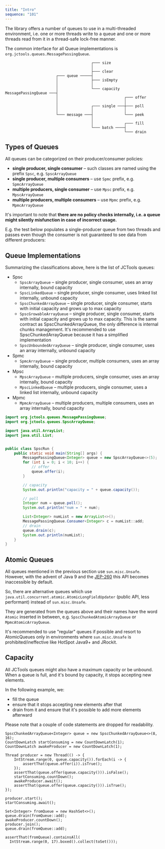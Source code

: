 ```yaml
---
title: "Intro"
sequence: "101"
---
```


The library offers a number of queues to use in a multi-threaded environment,
i.e. one or more threads write to a queue and one or more threads read from it in a thread-safe lock-free manner.

The common interface for all Queue implementations is `org.jctools.queues.MessagePassingQueue`.

```text
                                       ┌─── size
                                       │
                                       ├─── clear
                       ┌─── queue ─────┤
                       │               ├─── isEmpty
                       │               │
                       │               └─── capacity
MessagePassingQueue ───┤
                       │                              ┌─── offer
                       │                              │
                       │               ┌─── single ───┼─── poll
                       │               │              │
                       └─── message ───┤              └─── peek
                                       │
                                       │              ┌─── fill
                                       └─── batch ────┤
                                                      └─── drain
```

## Types of Queues

All queues can be categorized on their producer/consumer policies:

- **single producer, single consumer** – such classes are named using the prefix `Spsc`, e.g. `SpscArrayQueue`
- **single producer, multiple consumers** – use `Spmc` prefix, e.g. `SpmcArrayQueue`
- **multiple producers, single consumer** – use `Mpsc` prefix, e.g. `MpscArrayQueue`
- **multiple producers, multiple consumers** – use `Mpmc` prefix, e.g. `MpmcArrayQueue`

It's important to note that **there are no policy checks internally,
i.e. a queue might silently misfunction in case of incorrect usage.**

E.g. the test below populates a single-producer queue from two threads and passes
even though the consumer is not guaranteed to see data from different producers:

## Queue Implementations

Summarizing the classifications above, here is the list of JCTools queues:

- Spsc
    - `SpscArrayQueue` – single producer, single consumer, uses an array internally, bound capacity
    - `SpscLinkedQueue` – single producer, single consumer, uses linked list internally, unbound capacity
    - `SpscChunkedArrayQueue` – single producer, single consumer, starts with initial capacity and grows up to max
      capacity
    - `SpscGrowableArrayQueue` – single producer, single consumer,
      starts with initial capacity and grows up to max capacity.
      This is the same contract as SpscChunkedArrayQueue, the only difference is internal chunks management.
      It's recommended to use SpscChunkedArrayQueue because it has a simplified implementation
    - `SpscUnboundedArrayQueue` – single producer, single consumer, uses an array internally, unbound capacity
- Spmc
    - `SpmcArrayQueue` – single producer, multiple consumers, uses an array internally, bound capacity
- Mpsc
    - `MpscArrayQueue` – multiple producers, single consumer, uses an array internally, bound capacity
    - `MpscLinkedQueue` – multiple producers, single consumer, uses a linked list internally, unbound capacity
- Mpmc
    - `MpmcArrayQueue` – multiple producers, multiple consumers, uses an array internally, bound capacity

```java
import org.jctools.queues.MessagePassingQueue;
import org.jctools.queues.SpscArrayQueue;

import java.util.ArrayList;
import java.util.List;


public class SpscRun {
    public static void main(String[] args) {
        MessagePassingQueue<Integer> queue = new SpscArrayQueue<>(5);
        for (int i = 0; i < 10; i++) {
            // offer
            queue.offer(i);
        }

        // capacity
        System.out.println("capacity = " + queue.capacity());

        // poll
        Integer num = queue.poll();
        System.out.println("num = " + num);

        List<Integer> numList = new ArrayList<>();
        MessagePassingQueue.Consumer<Integer> c = numList::add;
        // drain
        queue.drain(c);
        System.out.println(numList);
    }
}
```

## Atomic Queues

All queues mentioned in the previous section use `sun.misc.Unsafe`.
However, with the advent of Java 9 and the [JEP-260](http://openjdk.java.net/jeps/260)
this API becomes inaccessible by default.

So, there are alternative queues which use `java.util.concurrent.atomic.AtomicLongFieldUpdater`
(public API, less performant) instead of `sun.misc.Unsafe`.

They are generated from the queues above and
their names have the word `Atomic` inserted in between,
e.g. `SpscChunkedAtomicArrayQueue` or `MpmcAtomicArrayQueue`.

It's recommended to use "regular" queues if possible and
resort to AtomicQueues only in environments
where `sun.misc.Unsafe` is prohibited/ineffective like HotSpot Java9+ and JRockit.

## Capacity

All JCTools queues might also have a maximum capacity or be unbound.
When a queue is full, and it's bound by capacity, it stops accepting new elements.

In the following example, we:

- fill the queue
- ensure that it stops accepting new elements after that
- drain from it and ensure that it's possible to add more elements afterward

Please note that a couple of code statements are dropped for readability.

```text
SpscChunkedArrayQueue<Integer> queue = new SpscChunkedArrayQueue<>(8, 16);
CountDownLatch startConsuming = new CountDownLatch(1);
CountDownLatch awakeProducer = new CountDownLatch(1);

Thread producer = new Thread(() -> {
    IntStream.range(0, queue.capacity()).forEach(i -> {
        assertThat(queue.offer(i)).isTrue();
    });
    assertThat(queue.offer(queue.capacity())).isFalse();
    startConsuming.countDown();
    awakeProducer.await();
    assertThat(queue.offer(queue.capacity())).isTrue();
});

producer.start();
startConsuming.await();

Set<Integer> fromQueue = new HashSet<>();
queue.drain(fromQueue::add);
awakeProducer.countDown();
producer.join();
queue.drain(fromQueue::add);

assertThat(fromQueue).containsAll(
  IntStream.range(0, 17).boxed().collect(toSet()));
```
